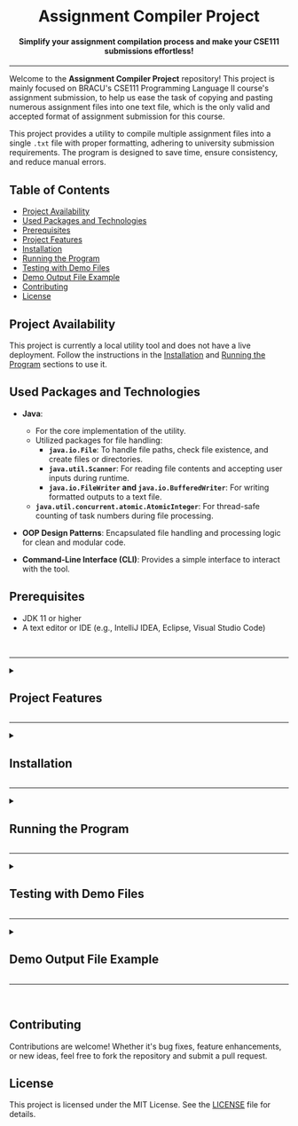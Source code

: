 <h1 align=center>Assignment Compiler Project</h1>
<h4 align=center>Simplify your assignment compilation process and make your CSE111 submissions effortless!</h4>

---

<break></break>

Welcome to the **Assignment Compiler Project** repository! This project is mainly focused on BRACU's CSE111 Programming Language II course's assignment submission, to help us ease the task of copying and pasting numerous assignment files into one text file, which is the only valid and accepted format of assignment submission for this course.

This project provides a utility to compile multiple assignment files into a single `.txt` file with proper formatting, adhering to university submission requirements. The program is designed to save time, ensure consistency, and reduce manual errors.

## Table of Contents

- [Project Availability](#project-availability)
- [Used Packages and Technologies](#used-packages-and-technologies)
- [Prerequisites](#prerequisites)
- [Project Features](#project-features)
- [Installation](#installation)
- [Running the Program](#running-the-program)
- [Testing with Demo Files](#testing-with-demo-files)
- [Demo Output File Example](#demo-output-file-example)
- [Contributing](#contributing)
- [License](#license)

## Project Availability

This project is currently a local utility tool and does not have a live deployment. Follow the instructions in the [Installation](#installation) and [Running the Program](#running-the-program) sections to use it.

## Used Packages and Technologies

- **Java**:

  - For the core implementation of the utility.
  - Utilized packages for file handling:
    - **`java.io.File`**: To handle file paths, check file existence, and create files or directories.
    - **`java.util.Scanner`**: For reading file contents and accepting user inputs during runtime.
    - **`java.io.FileWriter` and `java.io.BufferedWriter`**: For writing formatted outputs to a text file.
  - **`java.util.concurrent.atomic.AtomicInteger`**: For thread-safe counting of task numbers during file processing.

- **OOP Design Patterns**: Encapsulated file handling and processing logic for clean and modular code.

- **Command-Line Interface (CLI)**: Provides a simple interface to interact with the tool.

## Prerequisites

- JDK 11 or higher
- A text editor or IDE (e.g., IntelliJ IDEA, Eclipse, Visual Studio Code)

<br>

---

<details>
<summary><h2 id="project-features">Project Features</h2></summary>

- **_File Compilation:_** Combines multiple assignment files into a single `.txt` file with proper formatting. Each task is separated by comments like `// TASK 1`, `// TASK 2`.

- **_Input Flexibility:_** The program allows you to specify which files to include in the compiled document.

- **_Automated Naming Convention:_** Automatically names the output file using a standard format (`Assignment XX_Your-ID_Your-Name.txt`).

- **_File Type Support:_** Supports multiple file extensions, including Java, Python, C, C++, HTML, CSS, JavaScript, TypeScript, and others. You can modify the supported file extensions directly in the code. The current supported extensions are:

  - js
  - ts
  - html
  - css
  - xml
  - txt
  - java
  - py
  - cpp
  - c
  - cs

- **_Subdirectory Handling:_** The program can process files in subdirectories, making it easier to handle projects with complex folder structures. However, it is **highly recommended** to keep all files in the main directory of the provided path, as issues might occur if files are spread across multiple subdirectories.

- **_Automated Task Sequence Detection:_** Automatically detects numbered task sequences (e.g., `Task 1`, `Task 2` or `task1`, `task2` or `Task-01`, `Task-02` etc.) from file names. If the sequence is not in order, you can manually input or reorder the tasks in the correct sequence.

- **_Manual Task Sequence Detection:_** If the program fails to detect a proper sequence or if your files are not named consistently, you’ll be prompted to manually provide the correct sequence for each file. This ensures that the tasks are ordered correctly before generating the final output.

- **_Combining Multiple Files as One Task:_** The program also allows you to combine multiple files into a single task in the generated output. If you have related files that should be considered part of the same task, you can group them together, and they will be treated as one task in the final document.

- **_Error Handling:_** Validates input files to ensure they exist and are formatted correctly.

- **_Empty Directory Detection:_** The program can detect and reject empty directories if provided, ensuring only valid directories containing files are processed.

- **_Handling Files with the Same Name:_** If a file with the same name already exists in the directory, the program provides 3 options to the user:

  - **Overwrite:** Replace the existing file with the new one.
  - **Create New Version:** Generate a new version of the file with a suffix like `(1)`, `(2)`, etc., appended to its name.
  - **Skip:** Skip the current file writing operation entirely.

- **_Tailored for BRAC University:_** Specifically designed to assist students in BRAC University's **CSE111 - Programming Language II** course. The utility simplifies the task of combining multiple assignment files into the `.txt` format, which is the only valid and accepted format for assignment submissions in this course.

- **_Future GUI Support:_** Plans for a graphical user interface to simplify the process further.
</details>

---

<details>
  <summary><h2 id="installation">Installation</h2></summary>

1. **Clone the repository:**

   ```sh
   git clone https://github.com/Tanzeebul-Tamim/Assignment-Compiler.git
   cd Assignment-Compiler
   ```

2. **Create a `bin` directory to store compiled `.class` files:**

   ```sh
   mkdir bin
   ```

3. **Compile the Java source files:**
   ```sh
   javac -d bin src/Main.java src/utilities/*.java
   ```
   </details>

---

<details>
  <summary><h2 id="running-the-program">Running the Program</h2></summary>

1.  **Navigate to the `bin` directory:**

    ```sh
    cd bin
    ```

2.  **Run the program:**

    ```sh
    java Main
    ```

3.  **Follow the prompts:**

    When you run the program, you’ll be guided through several input steps. Here's what to expect:

    - **Enter the Assignment Number:**  
      You’ll be asked to input the assignment number, such as `3` for Assignment 03. The program supports assignment numbers ranging from `1` to `15`. Make sure to input a valid number within this range.

    - **Enter Your ID:**  
      You’ll then be prompted to enter your 8-digit student ID (e.g., `24100000`). The program verifies the ID to ensure a valid ID is provided.

    - **Enter Your Name:**  
      You’ll be then asked to input your name. The program automatically corrects improper naming conventions. For example, if you enter something like `tANzEEBuL       tAMiM    `, it will be converted to the proper format: `Tanzeebul Tamim`.

    - **Enter the File Extension:**  
      The program requires you to specify the desired file extension (e.g., `java`, `py`, `cpp`) to filter out unsupported or irrelevant files. It validates your input to ensure it matches one of the supported extensions and rejects any invalid or unsupported file types.

    - **Enter the Path to Your Assignment Folder:**  
       The program requires the folder path where your assignment files are stored. You can copy the file path directly from your file explorer:

      <h4>Windows:</h4>
      <img align=center src="./public/windows-copy-path.jpg" alt="Windows Screenshot" width="500px">

      - Right-click the folder containing your assignment files in your file explorer.
      - Select **"Copy as path"** to copy the full folder path.
      - (e.g., `C:\Users\Tamim\Documents\Assignments\OOP_Tasks`)

      <h4>macOS:</h4>
      <img align=center src="./public/macos-copy-path.jpg" alt="macOS Screenshot" width="500px">

      - Right-click the folder containing your assignment files in Finder.
      - Select **"Copy 'FolderName' as Pathname"** to copy the path directly.
      - (e.g., `/Users/tamim/Documents/Assignments/OOP_Tasks`)

      <h4>Linux:</h4>
      <img align=center src="./public/linux-copy-path.jpg" alt="Linux Screenshot" width="500px">

      - Right-click the folder containing your assignment files in your file manager (e.g., KDE Dolphin).
      - Select **"Copy Location"** to copy the full folder path.
      - (e.g., `/home/tamim/Documents/Assignments/OOP_Tasks`)

      After copying the path, paste it directly into the program's terminal/console.

    - **Sequencing Options:**  
      At the start, you’ll be asked if you want to sequence or reorder your files:

      - **If you choose "Yes"**: The program will detect any existing sequence:

        - If all files are sequentially named (e.g., `Task 1`, `Task 2` or `task1`, `task2` or `Task-01`, `Task-02`), it will use this order.
        - If no sequence is found, you’ll be prompted to manually assign a sequence number to each file.
        - If some files have sequence numbers and others don’t, you’ll decide whether to resequence all files or only the ones without a sequence.

      - **If you choose "No"**: The program will generate the output using the file sequence as found in the file explorer.

      - **Combining Multiple Files as One Task**: If you have related files that should be treated as part of the same task, the program allows you to group them together, and they will be counted as a single task in the final output file.

    - **Important Considerations for File Organization:**  
      Before using the Assignment Compiler, ensure your files are properly organized for smooth processing. Here’s what to keep in mind:

      1. **Dedicated Folder for Assignment Files:**  
         Place all assignment-related files in a single folder. Avoid including unrelated files (e.g., images, documents) to prevent unnecessary errors.

      2. **Verify File Relevance:**  
         Double-check that all the files in the folder are part of your assignment. This reduces the risk of mistakenly including irrelevant or incomplete files in the output.

      3. **File Naming Conventions:**  
         For best results, use a consistent naming pattern like:

         - `Task-01`, `Task-02`, or
         - `task1`, `task2`, or
         - `Task_01`, `Task_02`.

         This naming convention allows the program to automatically detect the correct order of tasks.

      4. **Manual Sequencing (If Needed):**  
         If your files are not named sequentially or don’t follow a consistent pattern, the program will prompt you to manually arrange the task order. This ensures that your final output file is properly structured, sequenced, and adheres to the assignment submission requirements.

         > **Note:** In the OOP tasks assigned by BRAC university, class names often don’t follow any naming sequence. Instead, they use random names that are relevant to the task (e.g., `Circle`, `Employee`, `BankAccount`). This makes manual sequencing especially important to ensure that the tasks are arranged correctly before generating the output file.

Following these steps will ensure a smooth file compilation process.

</details>

---

<details>
  <summary><h2 id="testing-with-demo-files">Testing with Demo Files</h2></summary>

To help you test the program, a [**`Demo Folder`**](./demo) is included in the root directory.

**Demo Folder Contents:**
It contains:

- Sample files with supported extensions and various naming formats (e.g., [**`Task1.java`**](./demo/Task1.java), [**`task_03.java`**](./demo/task_03.java), [**`task__7.java`**](./demo/task__7.java)) to showcase the program's ability to detect sequences in different naming formats.
- Files without any numeric sequence to demonstrate how the program prompts for manual sequencing (e.g., [**`NonSequenced.java`**](./demo/NonSequenced.java), [**`Unsequenced.java`**](./demo/Unsequenced.java)).
- Files with unsupported extensions (e.g., [**`Unsupported.py`**](./demo/Unsupported.py), [**`Unsupported.ts`**](./demo/Unsupported.ts), [**`Unsupported.txt`**](./demo/Unsupported.txt)).
  > **Note:** Some files have supported extensions but are demonstrated as unsupported in the `Demo Folder` to illustrate that the `Demo Folder` is specifically designed for testing _**Java Files**_ as the desired file type.

**How to Use the Demo Folder:**

1. Navigate to the [**Demo Folder**](./demo) folder in the root directory.
2. Copy the path to the **Demo Folder** folder and paste it when prompted during program execution.
3. Test the program's functionality with the pre-included sample files to familiarize yourself with its features.

Feel free to modify or add your own files to the **Demo Folder** to test with your own files.

</details>

---

<details>
  <summary><h2 id="demo-output-file-example">Demo Output File Example</h2></summary>

Here is a sample output generated by the program:

### File Name:

Assignment 05_24100000_Joe Brooks.txt

### File Content:

```
// TASK 1

package demo;

public class Task1 {
    public static void main(String[] args) {
        // This file demonstrates a simple sequential task (Task1)
        // It helps test how the program handles files with standard naming formats (e.g., Task1, Task2)
        System.out.println("I am Task1");
    }
}


// TASK 2

package demo;

public class TASK___2 {
    public static void main(String[] args) {
        // This file demonstrates a non-standard naming convention (TASK___2)
        // It will help test how the program handles files with unusual sequence formats
        System.out.println("I am TASK___2");
    }
}


// TASK 3

package demo;

public class task_03 {
    public static void main(String[] args) {
        // This file demonstrates a naming convention with underscores (task_03)
        // It helps test how the program detects sequences in files with this format
        System.out.println("I am task_03");
    }
}


// TASK 4

package demo;

public class Task4 {
    public static void main(String[] args) {
        // This file demonstrates a simple sequential task (Task4)
        // It helps test how the program handles files with standard naming formats (e.g., Task1, Task2)
        System.out.println("I am Task4");
    }
}


// TASK 5

package demo;

public class NonSequenced {
    public static void main(String[] args) {
        // This file doesn't follow a sequential naming convention
        // It is meant to test how the program handles files without a sequence
        System.out.println("I am NonSequenced");
    }
}
```

This sample demonstrates how tasks are numbered and formatted consistently, ensuring compliance with BRAC University's assignment submission requirements. The program handles task numbering, file naming, and proper organization for effortless submissions.

</details>

---

<br>

## Contributing

Contributions are welcome! Whether it's bug fixes, feature enhancements, or new ideas, feel free to fork the repository and submit a pull request.

## License

This project is licensed under the MIT License. See the [LICENSE](LICENSE) file for details.

